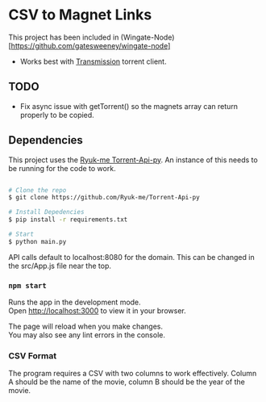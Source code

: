 # CSV to Magnet Links
This project has been included in (Wingate-Node)[https://github.com/gatesweeney/wingate-node]

 - Works best with [Transmission](https://transmissionbt.com/download) torrent client.

## TODO
 - Fix async issue with getTorrent() so the magnets array can return properly to be copied.


## Dependencies

This project uses the [Ryuk-me Torrent-Api-py](https://github.com/Ryuk-me/Torrent-Api-py).
An instance of this needs to be running for the code to work. 

```sh

# Clone the repo
$ git clone https://github.com/Ryuk-me/Torrent-Api-py

# Install Depedencies
$ pip install -r requirements.txt

# Start
$ python main.py

```

API calls default to localhost:8080 for the domain. This can be changed in the src/App.js file near the top.

### `npm start`

Runs the app in the development mode.\
Open [http://localhost:3000](http://localhost:3000) to view it in your browser.

The page will reload when you make changes.\
You may also see any lint errors in the console.

### CSV Format

The program requires a CSV with two columns to work effectively. Column A should be the name of the movie, column B should be the year of the movie.